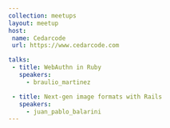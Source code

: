 ```yaml
---
collection: meetups
layout: meetup
host:
 name: Cedarcode
 url: https://www.cedarcode.com

talks:
 - title: WebAuthn in Ruby
   speakers:
     - braulio_martinez

 - title: Next-gen image formats with Rails
   speakers:
     - juan_pablo_balarini
---
```

